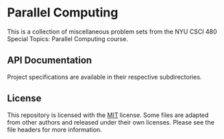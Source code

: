 # Parallel Computing
This is a collection of miscellaneous problem sets from the NYU CSCI 480 Special Topics: Parallel Computing course. 
## API Documentation
Project specifications are available in their respective subdirectories.
## License
This repository is licensed with the [MIT](LICENSE.txt) license. Some files are adapted from other authors and released under their own licenses. Please see the file headers for more information.
